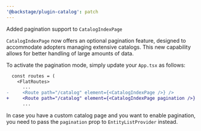 ```yaml
---
'@backstage/plugin-catalog': patch
---
```


Added pagination support to `CatalogIndexPage`

`CatalogIndexPage` now offers an optional pagination feature, designed to accommodate adopters managing extensive catalogs. This new capability allows for better handling of large amounts of data.

To activate the pagination mode, simply update your `App.tsx` as follows:

```diff
  const routes = (
    <FlatRoutes>
      ...
-     <Route path="/catalog" element={<CatalogIndexPage />} />
+     <Route path="/catalog" element={<CatalogIndexPage pagination />} />
      ...
```

In case you have a custom catalog page and you want to enable pagination, you need to pass the `pagination` prop to `EntityListProvider` instead.
